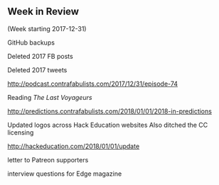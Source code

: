 ## Week in Review

(Week starting 2017-12-31)

GitHub backups

Deleted 2017 FB posts

Deleted 2017 tweets

http://podcast.contrafabulists.com/2017/12/31/episode-74

Reading *The Last Voyageurs*

http://predictions.contrafabulists.com/2018/01/01/2018-in-predictions

Updated logos across Hack Education websites
Also ditched the CC licensing

http://hackeducation.com/2018/01/01/update

letter to Patreon supporters

interview questions for Edge magazine
